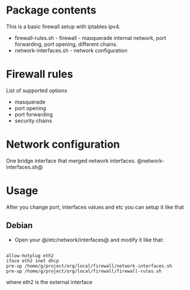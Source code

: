 # Package contents

This is a basic firewall setup with iptables ipv4.

* firewall-rules.sh - firewall - masquerade internal network, port forwarding, port opening, different chains. 
* network-interfaces.sh - network configuration

# Firewall rules 

List of supported options

* masquerade
* port opening
* port forwarding
* security chains

# Network configuration

One bridge interface that merged network interfaces. @network-interfaces.sh@

# Usage

After you change port, interfaces values and etc you can setup it like that

##  Debian

* Open your @/etc/network/interfaces@ and modify it like that:

<code>
allow-hotplug eth2
iface eth2 inet dhcp
pre-up /home/g/project/org/local/firewall/network-interfaces.sh
pre-up /home/g/project/org/local/firewall/firewall-rules.sh
</code>

where eth2 is the external interface

